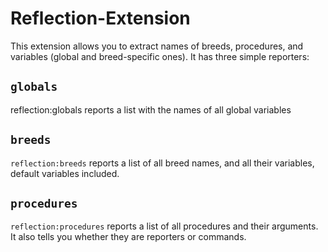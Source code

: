 # Reflection-Extension
This extension allows you to extract names of breeds, procedures, and variables (global and breed-specific ones).
It has three simple reporters:

## `globals`
reflection:globals reports a list with the names of all global variables

## `breeds`
`reflection:breeds` reports a list of all breed names, and all their variables, default variables included.

## `procedures`
`reflection:procedures` reports a list of all procedures and their arguments. It also tells you whether they are reporters or commands.
